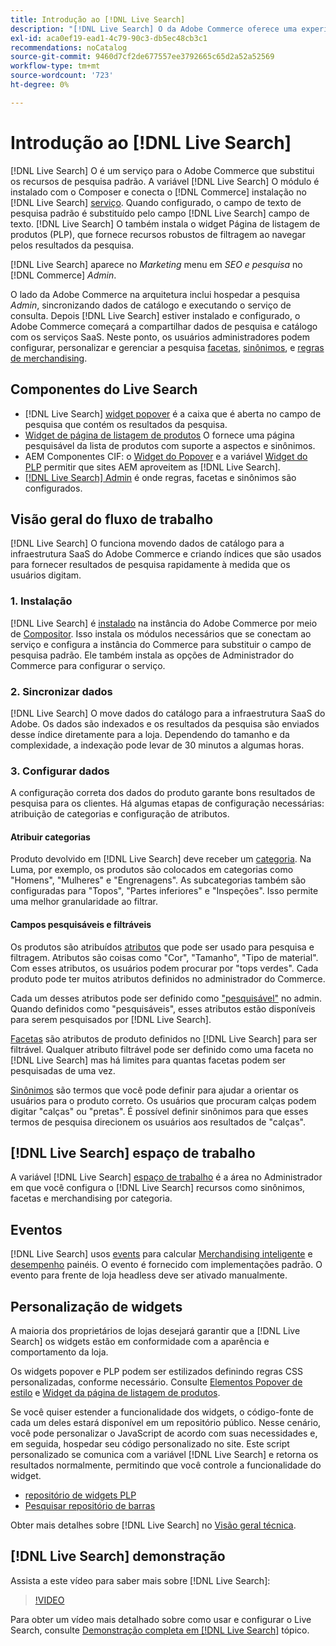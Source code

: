 ```yaml
---
title: Introdução ao [!DNL Live Search]
description: "[!DNL Live Search] O da Adobe Commerce oferece uma experiência de pesquisa ultrarrápida, relevante e intuitiva."
exl-id: aca0ef19-ead1-4c79-90c3-db5ec48cb3c1
recommendations: noCatalog
source-git-commit: 9460d7cf2de677557ee3792665c65d2a52a52569
workflow-type: tm+mt
source-wordcount: '723'
ht-degree: 0%

---
```


# Introdução ao [!DNL Live Search]

[!DNL Live Search] O é um serviço para o Adobe Commerce que substitui os recursos de pesquisa padrão. A variável [!DNL Live Search] O módulo é instalado com o Composer e conecta o [!DNL Commerce] instalação no [!DNL Live Search] [serviço](../landing/saas.md). Quando configurado, o campo de texto de pesquisa padrão é substituído pelo campo [!DNL Live Search] campo de texto. [!DNL Live Search] O também instala o widget Página de listagem de produtos (PLP), que fornece recursos robustos de filtragem ao navegar pelos resultados da pesquisa.

[!DNL Live Search] aparece no *Marketing* menu em *SEO e pesquisa* no [!DNL Commerce] *Admin*.

O lado da Adobe Commerce na arquitetura inclui hospedar a pesquisa *Admin*, sincronizando dados de catálogo e executando o serviço de consulta. Depois [!DNL Live Search] estiver instalado e configurado, o Adobe Commerce começará a compartilhar dados de pesquisa e catálogo com os serviços SaaS. Neste ponto, os usuários administradores podem configurar, personalizar e gerenciar a pesquisa [facetas](facets.md), [sinônimos](synonyms.md), e [regras de merchandising](category-merch.md).

## Componentes do Live Search

* [!DNL Live Search] [widget popover](storefront-popover.md) é a caixa que é aberta no campo de pesquisa que contém os resultados da pesquisa.
* [Widget de página de listagem de produtos](plp-styling.md) O fornece uma página pesquisável da lista de produtos com suporte a aspectos e sinônimos.
* AEM Componentes CIF: o [Widget do Popover](https://experienceleague.adobe.com/docs/experience-manager-cloud-service/content/content-and-commerce/integrations/live-search-popover.html?lang=en) e a variável [Widget do PLP](https://experienceleague.adobe.com/docs/experience-manager-cloud-service/content/content-and-commerce/integrations/live-search-plp.html) permitir que sites AEM aproveitem as [!DNL Live Search].
* [[!DNL Live Search] Admin](workspace.md) é onde regras, facetas e sinônimos são configurados.

## Visão geral do fluxo de trabalho

[!DNL Live Search] O funciona movendo dados de catálogo para a infraestrutura SaaS do Adobe Commerce e criando índices que são usados para fornecer resultados de pesquisa rapidamente à medida que os usuários digitam.

### 1. Instalação

[!DNL Live Search] é [instalado](install.md) na instância do Adobe Commerce por meio de [Compositor](https://getcomposer.org/). Isso instala os módulos necessários que se conectam ao serviço e configura a instância do Commerce para substituir o campo de pesquisa padrão. Ele também instala as opções de Administrador do Commerce para configurar o serviço.

### 2. Sincronizar dados

[!DNL Live Search] O move dados do catálogo para a infraestrutura SaaS do Adobe. Os dados são indexados e os resultados da pesquisa são enviados desse índice diretamente para a loja. Dependendo do tamanho e da complexidade, a indexação pode levar de 30 minutos a algumas horas.

### 3. Configurar dados

A configuração correta dos dados do produto garante bons resultados de pesquisa para os clientes. Há algumas etapas de configuração necessárias: atribuição de categorias e configuração de atributos.

#### Atribuir categorias

Produto devolvido em [!DNL Live Search] deve receber um [categoria](https://experienceleague.adobe.com/docs/commerce-admin/catalog/categories/categories.html). Na Luma, por exemplo, os produtos são colocados em categorias como &quot;Homens&quot;, &quot;Mulheres&quot; e &quot;Engrenagens&quot;. As subcategorias também são configuradas para &quot;Topos&quot;, &quot;Partes inferiores&quot; e &quot;Inspeções&quot;. Isso permite uma melhor granularidade ao filtrar.

#### Campos pesquisáveis e filtráveis

Os produtos são atribuídos [atributos](https://experienceleague.adobe.com/docs/commerce-admin/catalog/product-attributes/product-attributes.html) que pode ser usado para pesquisa e filtragem. Atributos são coisas como &quot;Cor&quot;, &quot;Tamanho&quot;, &quot;Tipo de material&quot;. Com esses atributos, os usuários podem procurar por &quot;tops verdes&quot;. Cada produto pode ter muitos atributos definidos no administrador do Commerce.

Cada um desses atributos pode ser definido como [&quot;pesquisável&quot;](https://experienceleague.adobe.com/docs/commerce-admin/catalog/catalog/search/search.html) no admin. Quando definidos como &quot;pesquisáveis&quot;, esses atributos estão disponíveis para serem pesquisados por [!DNL Live Search].

[Facetas](facets.md) são atributos de produto definidos no [!DNL Live Search] para ser filtrável. Qualquer atributo filtrável pode ser definido como uma faceta no [!DNL Live Search] mas há limites para quantas facetas podem ser pesquisadas de uma vez.

[Sinônimos](synonyms.md) são termos que você pode definir para ajudar a orientar os usuários para o produto correto. Os usuários que procuram calças podem digitar &quot;calças&quot; ou &quot;pretas&quot;. É possível definir sinônimos para que esses termos de pesquisa direcionem os usuários aos resultados de &quot;calças&quot;.

## [!DNL Live Search] espaço de trabalho

A variável [!DNL Live Search] [espaço de trabalho](workspace.md) é a área no Administrador em que você configura o [!DNL Live Search] recursos como sinônimos, facetas e merchandising por categoria.

## Eventos

[!DNL Live Search] usos [events](events.md) para calcular [Merchandising inteligente](category-merch.md) e [desempenho](performance.md) painéis. O evento é fornecido com implementações padrão. O evento para frente de loja headless deve ser ativado manualmente.

## Personalização de widgets

A maioria dos proprietários de lojas desejará garantir que a [!DNL Live Search] os widgets estão em conformidade com a aparência e comportamento da loja.

Os widgets popover e PLP podem ser estilizados definindo regras CSS personalizadas, conforme necessário. Consulte [Elementos Popover de estilo](storefront-popover-styling.md) e [Widget da página de listagem de produtos](plp-styling.md).

Se você quiser estender a funcionalidade dos widgets, o código-fonte de cada um deles estará disponível em um repositório público.
Nesse cenário, você pode personalizar o JavaScript de acordo com suas necessidades e, em seguida, hospedar seu código personalizado no site. Este script personalizado se comunica com a variável [!DNL Live Search] e retorna os resultados normalmente, permitindo que você controle a funcionalidade do widget.

* [repositório de widgets PLP](https://github.com/adobe/storefront-product-listing-page)
* [Pesquisar repositório de barras](https://github.com/adobe/storefront-search-as-you-type)

Obter mais detalhes sobre [!DNL Live Search] no [Visão geral técnica](technical-overview.md).

## [!DNL Live Search] demonstração

Assista a este vídeo para saber mais sobre [!DNL Live Search]:

>[!VIDEO](https://video.tv.adobe.com/v/3418679?quality=12&learn=on)

Para obter um vídeo mais detalhado sobre como usar e configurar o Live Search, consulte [Demonstração completa em [!DNL Live Search]](https://experienceleague.adobe.com/docs/commerce-learn/tutorials/marketing/live-search-full-demonstration.html) tópico.
